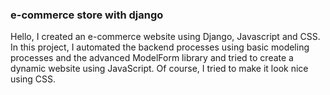 ### e-commerce store with django

Hello, I created an e-commerce website using Django, Javascript and CSS. In this project, I automated the backend processes using basic modeling processes and the advanced ModelForm library and tried to create a dynamic website using JavaScript. Of course, I tried to make it look nice using CSS.
